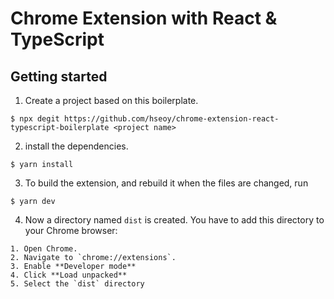 # Chrome Extension with React & TypeScript

## Getting started

1. Create a project based on this boilerplate.

```
$ npx degit https://github.com/hseoy/chrome-extension-react-typescript-boilerplate <project name>
```

2. install the dependencies.

```
$ yarn install
```

3. To build the extension, and rebuild it when the files are changed, run

```
$ yarn dev
```

4. Now a directory named `dist` is created. You have to add this directory to your Chrome browser:

```
1. Open Chrome.
2. Navigate to `chrome://extensions`.
3. Enable **Developer mode**
4. Click **Load unpacked**
5. Select the `dist` directory
```
